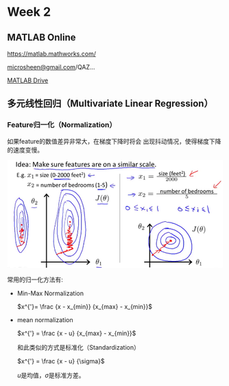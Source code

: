 # Week 2

## MATLAB Online 

<https://matlab.mathworks.com/> 

microsheen@gmail.com/QAZ...



[MATLAB Drive](https://drive.matlab.com/) 



## 多元线性回归（Multivariate Linear Regression）

### Feature归一化（Normalization）

如果feature的数值差异非常大，在梯度下降时将会 出现抖动情况，使得梯度下降的速度变慢。

![1563973928987](image/1563973928987.png)

常用的归一化方法有: 

- Min-Max Normalization

  $x^{'}= \frac  {x - x_{min}}  {x_{max} - x_{min}}$

- mean normalization

  $x^{'} = \frac  {x - u}  {x_{max} - x_{min}}$  

  和此类似的方式是标准化（Standardization）

   $x^{'} = \frac  {x - u}  {\sigma}$

  $u$是均值，$\sigma$是标准方差。

